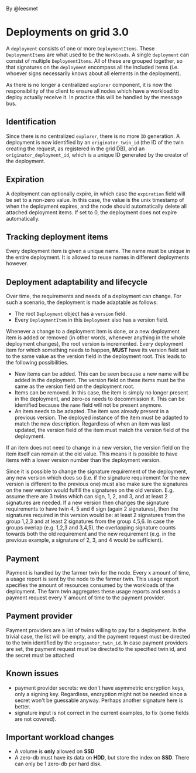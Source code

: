 By @leesmet

# Deployments on grid 3.0

A `deployment` consists of one or more `DeploymentItems`. These
`DeploymentItems` are what used to be the `Workloads`. A single
`deployment` can consist of multiple `DeploymentItems`. All of these are
grouped together, so that signatures on the `deployment` encompass all
the included items (i.e. whoever signs necessarily knows about all
elements in the deployment).

As there is no longer a centralized `explorer` component, it is now the
responsibility of the client to ensure all nodes which have a workload
to deploy actually receive it. In practice this will be handled by the
message bus.

## Identification

Since there is no centralized `explorer`, there is no more `ID`
generation. A deployment is now identified by an `originator_twin_id`
(the ID of the twin creating the request, as registered in the grid DB),
and an `originator_deployment_id`, which is a unique ID generated by the
creator of the deployment.

## Expiration

A deployment can optionally expire, in which case the `expiration` field
will be set to a non-zero value. In this case, the value is the unix
timestamp of when the deployment expires, and the node should
automatically delete all attached deployment items. If set to 0, the
deployment does not expire automatically.

## Tracking deployment items

Every deployment item is given a unique name. The name must be unique in
the entire deployment. It is allowed to reuse names in different
deployments however.

## Deployment adaptability and lifecycle

Over time, the requirements and needs of a deployment can change. For
such a scenario, the deployment is made adaptable as follows:

- The root `Deployment` object has a `version` field.
- Every `DeploymentItem` in this `Deployment` also has a version field.

Whenever a change to a deployment item is done, or a new deployment item
is added or removed (in other words, whenever anything in the whole
deployment changes), the root version is incremented. Every deployment
item for which something needs to happen, **MUST** have its version
field set to the same value as the version field in the deployment root.
This leads to the following possibilities.

- New items can be added. This can be seen because a new name will be
	added in the deployment. The version field on these items must be
	the same as the version field on the deployment root.
- Items can be removed. In this case, the item is simply no longer
	present in the deployment, and zero-os needs to decommission it.
	This can be identified because the `name` field will not be present
	anymore.
- An item needs to be adapted. The item was already present in a
	previous version. The deployed instance of the item must be adapted
	to match the new description. Regardless of when an item was last
	updated, the version field of the item must match the version field
	of the deployment.

If an item does not need to change in a new version, the version field
on the item itself can remain at the old value. This means it is
possible to have items with a lower version number than the deployment
version.

Since it is possible to change the signature requirement of the deployment, any
new version which does so (i.e. if the signature requirement for the new version
is different to the previous one) must also make sure the signatures on the new
version would fulfill the signatures on the old version. E.g. assume there are 3
twins which can sign, 1, 2, and 3, and at least 2 signatures are needed. If a new
version then changes the signature requirements to have twin 4, 5 and 6 sign (again
2 signatures), then the signatures required in this version would be: at least 2
signatures from the group 1,2,3 and at least 2 signatures from the group 4,5,6.
In case the groups overlap (e.g. 1,2,3 and 3,4,5), the overlapping signature counts
towards both the old requirement and the new requirement (e.g. in the previous example,
a signature of 2, 3, and 4 would be sufficient).

## Payment

Payment is handled by the farmer twin for the node. Every x amount of time, a
usage report is sent by the node to the farmer twin. This usage report specifies
the amount of resources consumed by the workloads of the deployment. The farm twin
aggregates these usage reports and sends a payment request every Y amount of time
to the payment provider.

## Payment provider

Payment providers are a list of twins willing to pay for a deployment. In the
trivial case, the list will be empty, and the payment request must be directed
to the twin identified by the `originator_twin_id`. In case payment providers are
set, the payment request must be directed to the specified twin id, and the
secret must be attached

## Known issues

- payment provider secrets: we don't have asymmetric encryption keys, only a
signing key. Regardless, encryption might not be needed since a secret won't be
guessable anyway. Perhaps another signature here is better.
- signature input is not correct in the current examples, to fix (some fields are
not covered).

## Important workload changes

- A volume is **only** allowed on **SSD**
- A zero-db must have its data on **HDD**, but store the index on
	**SSD**. There can only be 1 zero-db per hard disk.
